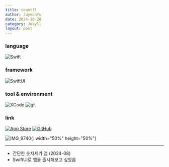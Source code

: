 ```yaml
---
title: count!!
author: JuyeonYu
date: 2024-10-28
category: Jekyll
layout: post
---
```


### language
![Swift](https://img.shields.io/badge/swift-F54A2A?style=for-the-badge&logo=swift&logoColor=white) 

### framework
![SwiftUI](https://img.shields.io/badge/SwiftUI-000000?style=for-the-badge&logo=ios&logoColor=white) 


### tool & environment
![XCode](https://img.shields.io/badge/XCode-147EFB.svg?style=for-the-badge&logo=xcode&logoColor=white)
![git](https://img.shields.io/badge/git-F05032.svg?style=for-the-badge&logo=git&logoColor=white)

### link
[![App Store](https://img.shields.io/badge/App_Store-0D96F6?style=for-the-badge&logo=app-store&logoColor=white)](https://apps.apple.com/kr/app/두두/id6449709551)
[![GitHub](https://img.shields.io/badge/github-%23121011.svg?style=for-the-badge&logo=github&logoColor=white)](https://github.com/JuyeonYu/simpleCounter)

![IMG_9740](https://github.com/user-attachments/assets/70c9285a-7670-446a-947c-f09ffa745685){: width="50%" height="50%"}

-----
- 간단한 숫자세기 앱 (2024-08)
- SwiftUI로 앱을 출시해보고 싶었음